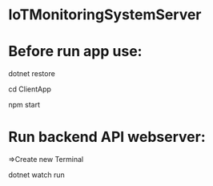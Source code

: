 # IoTMonitoringSystemServer

# Before run app use: 
dotnet restore

cd ClientApp

npm start

# Run backend API webserver: 

=>Create new Terminal

dotnet watch run
